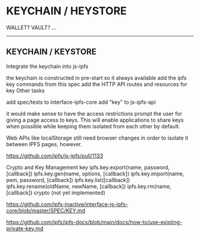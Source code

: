 # KEYCHAIN / HEYSTORE

WALLET?
VAULT?
...




-------------------------
KEYCHAIN / KEYSTORE
-------------------------

Integrate the keychain into js-ipfs

 the keychain is constructed in pre-start so it always available
 add the ipfs key commands from this spec
 add the HTTP API routes and resources for key
Other tasks


add spec/tests to interface-ipfs-core
add "key" to js-ipfs-api

it would make sense to have the access restrictions prompt the user for giving a page access to keys. This will enable applications to share keys when possible while keeping them isolated from each other by default.

Web APIs like localStorage still need browser changes in order to isolate it between IPFS pages, however.

https://github.com/ipfs/js-ipfs/pull/1133

Crypto and Key Management
key
ipfs.key.export(name, password, [callback])
ipfs.key.gen(name, options, [callback])
ipfs.key.import(name, pem, password, [callback])
ipfs.key.list([callback])
ipfs.key.rename(oldName, newName, [callback])
ipfs.key.rm(name, [callback])
crypto (not yet implemented)

https://github.com/ipfs-inactive/interface-js-ipfs-core/blob/master/SPEC/KEY.md






https://github.com/ipfs/ipfs-docs/blob/main/docs/how-to/use-existing-private-key.md


